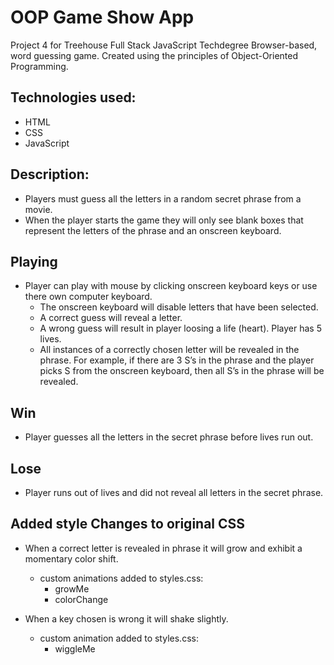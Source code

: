 # OOP Game Show App
Project 4 for Treehouse Full Stack JavaScript Techdegree
Browser-based, word guessing game. Created using the principles of Object-Oriented Programming.

## Technologies used:
- HTML
- CSS
- JavaScript

## Description:
- Players must guess all the letters in a random secret phrase from a movie.  
- When the player starts the game they will only see blank boxes that represent the letters of the phrase and an onscreen keyboard.

## Playing
- Player can play with mouse by clicking onscreen keyboard keys or use there own computer keyboard.
  - The onscreen keyboard will disable letters that have been selected.
  - A correct guess will reveal a letter.
  - A wrong guess will result in player loosing a life (heart). Player has 5 lives.
  - All instances of a correctly chosen letter will be revealed in the phrase.  For example, if there are 3 S’s in the phrase and the player picks S from the onscreen keyboard, then all S’s in the phrase will be revealed.

## Win
- Player guesses all the letters in the secret phrase before lives run out.

## Lose
- Player runs out of lives and did not reveal all letters in the secret phrase.

## Added style Changes to original CSS
- When a correct letter is revealed in phrase it will grow and exhibit a momentary color shift.
  - custom animations added to styles.css:
    - growMe
    - colorChange

- When a key chosen is wrong it will shake slightly.
  - custom animation added to styles.css:
    - wiggleMe